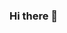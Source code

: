 ### Hi there 👋

<!--
**zekeriyaishak/zekeriyaishak** is a ✨ _special_ ✨ repository because its `README.md` (this file) appears on your GitHub profile.

Here are some ideas to get you started:

- I’m currently  Studying Trakya University Computer Engineering

// README.md
![Github stats](https://github-readme-stats.vercel.app/api?username=zekeriyaishak&theme=highcontrast&show_icons=true&count_private=true)

-->
